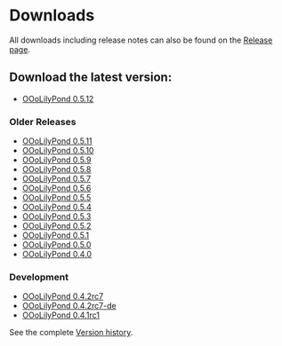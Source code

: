 # Downloads

All downloads including release notes can also be found on the [Release page](https://github.com/openlilylib/LO-ly/releases).

## Download the latest version:

* [OOoLilyPond 0.5.12](https://github.com/openlilylib/LO-ly/releases/download/0.5.12/OOoLilyPond-0.5.12.oxt)

### Older Releases

* [OOoLilyPond 0.5.11](https://github.com/openlilylib/LO-ly/releases/download/0.5.11/OOoLilyPond-0.5.11.oxt)
* [OOoLilyPond 0.5.10](https://github.com/openlilylib/LO-ly/releases/download/0.5.10/OOoLilyPond-0.5.10.oxt)
* [OOoLilyPond 0.5.9](https://github.com/openlilylib/LO-ly/releases/download/0.5.9/OOoLilyPond-0.5.9.oxt)
* [OOoLilyPond 0.5.8](https://github.com/openlilylib/LO-ly/releases/download/0.5.8/OOoLilyPond-0.5.8.oxt)
* [OOoLilyPond 0.5.7](https://github.com/openlilylib/LO-ly/releases/download/0.5.7/OOoLilyPond-0.5.7.oxt)
* [OOoLilyPond 0.5.6](https://github.com/openlilylib/LO-ly/releases/download/0.5.6/OOoLilyPond-0.5.6.oxt)
* [OOoLilyPond 0.5.5](https://github.com/openlilylib/LO-ly/releases/download/0.5.5/OOoLilyPond-0.5.5.oxt)
* [OOoLilyPond 0.5.4](https://github.com/openlilylib/LO-ly/releases/download/0.5.4/OOoLilyPond-0.5.4.oxt)
* [OOoLilyPond 0.5.3](https://github.com/openlilylib/LO-ly/releases/download/0.5.3/OOoLilyPond-0.5.3.oxt)
* [OOoLilyPond 0.5.2](https://github.com/openlilylib/LO-ly/releases/download/0.5.2/OOoLilyPond-0.5.2.oxt)
* [OOoLilyPond 0.5.1](https://github.com/openlilylib/LO-ly/releases/download/0.5.1/OOoLilyPond-0.5.1.oxt)
* [OOoLilyPond 0.5.0](https://github.com/openlilylib/LO-ly/releases/download/0.5.0/OOoLilyPond-0.5.0.oxt)
* [OOoLilyPond 0.4.0](https://sourceforge.net/projects/ooolilypond/files/ooolilypond/OOoLilyPond-0.4.0/OOoLilyPond-0.4.0.oxt/download "sourceforge.net")

### Development

* [OOoLilyPond 0.4.2rc7 ](http://joramberger.de/files/ooolilypond-0.4.2rc7.oxt)
* [OOoLilyPond 0.4.2rc7-de](http://joramberger.de/files/ooolilypond-0.4.2rc7-de.oxt)
* [OOoLilyPond 0.4.1rc1](http://www.hartmann-weine.ch/OOoLilyPond-0.4.1rc1.oxt)

See the complete [Version history](https://github.com/openlilylib/LO-ly/blob/master/Version%20history.txt).
